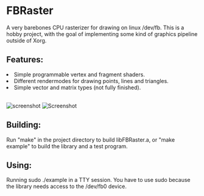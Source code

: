 # FBRaster

A very barebones CPU rasterizer for drawing on linux /dev/fb. This is a hobby project, with the goal of implementing some kind of graphics pipeline outside of Xorg.

<h2>Features:</h2>
  <list>
    <li>Simple programmable vertex and fragment shaders.</li>
    <li>Different rendermodes for drawing points, lines and triangles.</li>
    <li>Simple vector and matrix types <t color=red>(not fully finished)</t>.</li>
  </list>
<br>

![screenshot](https://user-images.githubusercontent.com/86045205/123545505-03c56600-d761-11eb-99ad-a2efe9dd3078.png)
![Screenshot](https://user-images.githubusercontent.com/86045205/123555478-96302e80-d78e-11eb-84e4-37b8b8728aa2.png)

<h2>Building:</h2>
Run "make" in the project directory to build libFBRaster.a, or "make example" to build the library and a test program.

<h2>Using:</h2>
Running sudo ./example in a TTY session. You have to use sudo because the library needs access to the /dev/fb0 device. 

